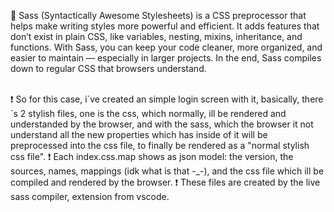 🔰 Sass (Syntactically Awesome Stylesheets) is a CSS preprocessor that helps make writing styles more powerful and efficient. It adds features that don’t exist in plain CSS, like variables, nesting, mixins, inheritance, and functions. With Sass, you can keep your code cleaner, more organized, and easier to maintain — especially in larger projects. In the end, Sass compiles down to regular CSS that browsers understand. <br><br>

❗ So for this case, i´ve created an simple login screen with it, basically, there´s 2 stylish files, one is the css, which normally, ill be rendered and understanded by the browser, and with the sass, which the browser it not understand all the new properties which has inside of it will be preprocessed into the css file, to finally be rendered as a "normal stylish css file".
❗ Each index.css.map shows as json model: the version, the sources, names, mappings (idk what is that -_-), and the css file which ill be compiled and rendered by the browser.
❗ These files are created by the live sass compiler, extension from vscode.
